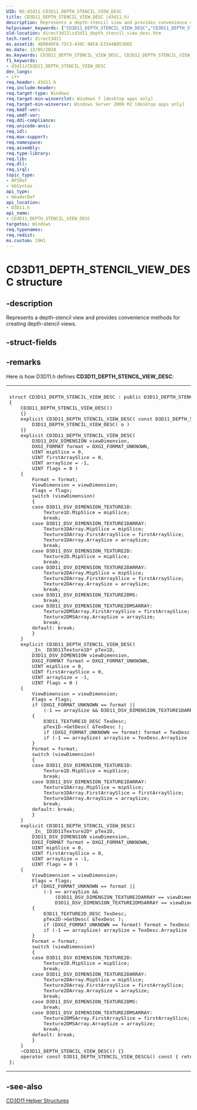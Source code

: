 ```yaml
---
UID: NS:d3d11.CD3D11_DEPTH_STENCIL_VIEW_DESC
title: CD3D11_DEPTH_STENCIL_VIEW_DESC (d3d11.h)
description: Represents a depth-stencil view and provides convenience methods for creating depth-stencil views.
helpviewer_keywords: ["CD3D11_DEPTH_STENCIL_VIEW_DESC","CD3D11_DEPTH_STENCIL_VIEW_DESC structure [Direct3D 11]","d3d11/CD3D11_DEPTH_STENCIL_VIEW_DESC","direct3d11.cd3d11_depth_stencil_view_desc"]
old-location: direct3d11\cd3d11_depth_stencil_view_desc.htm
tech.root: direct3d11
ms.assetid: 4DD04DF8-75C3-430C-9AFA-E3344B053D6E
ms.date: 12/05/2018
ms.keywords: CD3D11_DEPTH_STENCIL_VIEW_DESC, CD3D11_DEPTH_STENCIL_VIEW_DESC structure [Direct3D 11], d3d11/CD3D11_DEPTH_STENCIL_VIEW_DESC, direct3d11.cd3d11_depth_stencil_view_desc
f1_keywords:
- d3d11/CD3D11_DEPTH_STENCIL_VIEW_DESC
dev_langs:
- c++
req.header: d3d11.h
req.include-header: 
req.target-type: Windows
req.target-min-winverclnt: Windows 7 [desktop apps only]
req.target-min-winversvr: Windows Server 2008 R2 [desktop apps only]
req.kmdf-ver: 
req.umdf-ver: 
req.ddi-compliance: 
req.unicode-ansi: 
req.idl: 
req.max-support: 
req.namespace: 
req.assembly: 
req.type-library: 
req.lib: 
req.dll: 
req.irql: 
topic_type:
- APIRef
- kbSyntax
api_type:
- HeaderDef
api_location:
- D3D11.h
api_name:
- CD3D11_DEPTH_STENCIL_VIEW_DESC
targetos: Windows
req.typenames: 
req.redist: 
ms.custom: 19H1
---
```


# CD3D11_DEPTH_STENCIL_VIEW_DESC structure


## -description


Represents a depth-stencil view and provides convenience methods for creating depth-stencil views.


## -struct-fields


## -remarks



Here is how D3D11.h defines <b>CD3D11_DEPTH_STENCIL_VIEW_DESC</b>:

<div class="code"><span codelanguage=""><table>
<tr>
<th></th>
</tr>
<tr>
<td>
<pre>
struct CD3D11_DEPTH_STENCIL_VIEW_DESC : public D3D11_DEPTH_STENCIL_VIEW_DESC
{
    CD3D11_DEPTH_STENCIL_VIEW_DESC()
    {}
    explicit CD3D11_DEPTH_STENCIL_VIEW_DESC( const D3D11_DEPTH_STENCIL_VIEW_DESC&amp; o ) :
        D3D11_DEPTH_STENCIL_VIEW_DESC( o )
    {}
    explicit CD3D11_DEPTH_STENCIL_VIEW_DESC(
        D3D11_DSV_DIMENSION viewDimension,
        DXGI_FORMAT format = DXGI_FORMAT_UNKNOWN,
        UINT mipSlice = 0,
        UINT firstArraySlice = 0,
        UINT arraySize = -1,
        UINT flags = 0 )
    {
        Format = format;
        ViewDimension = viewDimension;
        Flags = flags;
        switch (viewDimension)
        {
        case D3D11_DSV_DIMENSION_TEXTURE1D:
            Texture1D.MipSlice = mipSlice;
            break;
        case D3D11_DSV_DIMENSION_TEXTURE1DARRAY:
            Texture1DArray.MipSlice = mipSlice;
            Texture1DArray.FirstArraySlice = firstArraySlice;
            Texture1DArray.ArraySize = arraySize;
            break;
        case D3D11_DSV_DIMENSION_TEXTURE2D:
            Texture2D.MipSlice = mipSlice;
            break;
        case D3D11_DSV_DIMENSION_TEXTURE2DARRAY:
            Texture2DArray.MipSlice = mipSlice;
            Texture2DArray.FirstArraySlice = firstArraySlice;
            Texture2DArray.ArraySize = arraySize;
            break;
        case D3D11_DSV_DIMENSION_TEXTURE2DMS:
            break;
        case D3D11_DSV_DIMENSION_TEXTURE2DMSARRAY:
            Texture2DMSArray.FirstArraySlice = firstArraySlice;
            Texture2DMSArray.ArraySize = arraySize;
            break;
        default: break;
        }
    }
    explicit CD3D11_DEPTH_STENCIL_VIEW_DESC(
        _In_ ID3D11Texture1D* pTex1D,
        D3D11_DSV_DIMENSION viewDimension,
        DXGI_FORMAT format = DXGI_FORMAT_UNKNOWN,
        UINT mipSlice = 0,
        UINT firstArraySlice = 0,
        UINT arraySize = -1,
        UINT flags = 0 )
    {
        ViewDimension = viewDimension;
        Flags = flags;
        if (DXGI_FORMAT_UNKNOWN == format ||
            (-1 == arraySize &amp;&amp; D3D11_DSV_DIMENSION_TEXTURE1DARRAY == viewDimension))
        {
            D3D11_TEXTURE1D_DESC TexDesc;
            pTex1D-&gt;GetDesc( &amp;TexDesc );
            if (DXGI_FORMAT_UNKNOWN == format) format = TexDesc.Format;
            if (-1 == arraySize) arraySize = TexDesc.ArraySize - firstArraySlice;
        }
        Format = format;
        switch (viewDimension)
        {
        case D3D11_DSV_DIMENSION_TEXTURE1D:
            Texture1D.MipSlice = mipSlice;
            break;
        case D3D11_DSV_DIMENSION_TEXTURE1DARRAY:
            Texture1DArray.MipSlice = mipSlice;
            Texture1DArray.FirstArraySlice = firstArraySlice;
            Texture1DArray.ArraySize = arraySize;
            break;
        default: break;
        }
    }
    explicit CD3D11_DEPTH_STENCIL_VIEW_DESC(
        _In_ ID3D11Texture2D* pTex2D,
        D3D11_DSV_DIMENSION viewDimension,
        DXGI_FORMAT format = DXGI_FORMAT_UNKNOWN,
        UINT mipSlice = 0,
        UINT firstArraySlice = 0,
        UINT arraySize = -1,
        UINT flags = 0 )
    {
        ViewDimension = viewDimension;
        Flags = flags;
        if (DXGI_FORMAT_UNKNOWN == format || 
            (-1 == arraySize &amp;&amp;
                (D3D11_DSV_DIMENSION_TEXTURE2DARRAY == viewDimension ||
                D3D11_DSV_DIMENSION_TEXTURE2DMSARRAY == viewDimension)))
        {
            D3D11_TEXTURE2D_DESC TexDesc;
            pTex2D-&gt;GetDesc( &amp;TexDesc );
            if (DXGI_FORMAT_UNKNOWN == format) format = TexDesc.Format;
            if (-1 == arraySize) arraySize = TexDesc.ArraySize - firstArraySlice;
        }
        Format = format;
        switch (viewDimension)
        {
        case D3D11_DSV_DIMENSION_TEXTURE2D:
            Texture2D.MipSlice = mipSlice;
            break;
        case D3D11_DSV_DIMENSION_TEXTURE2DARRAY:
            Texture2DArray.MipSlice = mipSlice;
            Texture2DArray.FirstArraySlice = firstArraySlice;
            Texture2DArray.ArraySize = arraySize;
            break;
        case D3D11_DSV_DIMENSION_TEXTURE2DMS:
            break;
        case D3D11_DSV_DIMENSION_TEXTURE2DMSARRAY:
            Texture2DMSArray.FirstArraySlice = firstArraySlice;
            Texture2DMSArray.ArraySize = arraySize;
            break;
        default: break;
        }
    }
    ~CD3D11_DEPTH_STENCIL_VIEW_DESC() {}
    operator const D3D11_DEPTH_STENCIL_VIEW_DESC&amp;() const { return *this; }
};
</pre>
</td>
</tr>
</table></span></div>



## -see-also




<a href="https://docs.microsoft.com/windows/desktop/direct3d11/cd3d11-helper-classes">CD3D11 Helper Structures</a>
 

 

